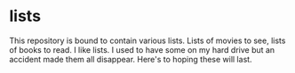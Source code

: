 # lists
This repository is bound to contain various lists.
Lists of movies to see, lists of books to read.
I like lists. I used to have some on my hard drive but an accident made them all disappear.
Here's to hoping these will last.
